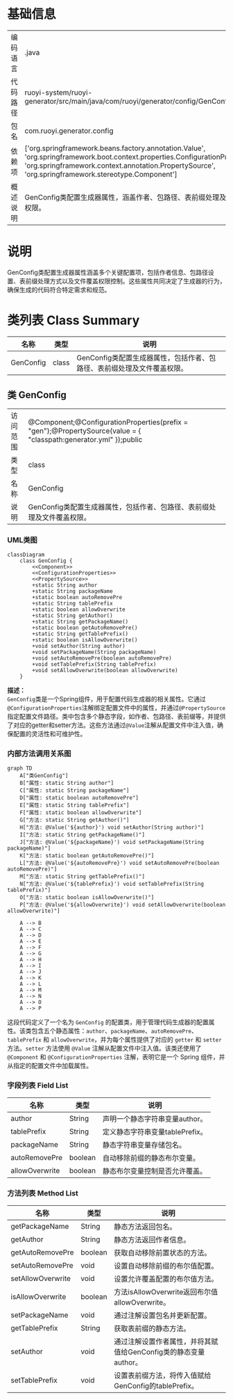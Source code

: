 # 基础信息

|      |      |
|------|------|
| 编码语言 | .java |
| 代码路径 | ruoyi-system/ruoyi-generator/src/main/java/com/ruoyi/generator/config/GenConfig.java |
| 包名 | com.ruoyi.generator.config |
| 依赖项 | ['org.springframework.beans.factory.annotation.Value', 'org.springframework.boot.context.properties.ConfigurationProperties', 'org.springframework.context.annotation.PropertySource', 'org.springframework.stereotype.Component'] |
| 概述说明 | GenConfig类配置生成器属性，涵盖作者、包路径、表前缀处理及文件覆盖权限。 |

# 说明

GenConfig类配置生成器属性涵盖多个关键配置项，包括作者信息、包路径设置、表前缀处理方式以及文件覆盖权限控制。这些属性共同决定了生成器的行为，确保生成的代码符合特定需求和规范。

# 类列表 Class Summary

| 名称   | 类型  | 说明 |
|-------|------|-------------|
| GenConfig | class | GenConfig类配置生成器属性，包括作者、包路径、表前缀处理及文件覆盖权限。 |



## 类 GenConfig

|      |      |
|------|------|
| 访问范围 | @Component;@ConfigurationProperties(prefix = "gen");@PropertySource(value = { "classpath:generator.yml" });public |
| 类型 | class |
| 名称 | GenConfig |
| 说明 | GenConfig类配置生成器属性，包括作者、包路径、表前缀处理及文件覆盖权限。 |


### UML类图

```mermaid
classDiagram
    class GenConfig {
        <<Component>>
        <<ConfigurationProperties>>
        <<PropertySource>>
        +static String author
        +static String packageName
        +static boolean autoRemovePre
        +static String tablePrefix
        +static boolean allowOverwrite
        +static String getAuthor()
        +static String getPackageName()
        +static boolean getAutoRemovePre()
        +static String getTablePrefix()
        +static boolean isAllowOverwrite()
        +void setAuthor(String author)
        +void setPackageName(String packageName)
        +void setAutoRemovePre(boolean autoRemovePre)
        +void setTablePrefix(String tablePrefix)
        +void setAllowOverwrite(boolean allowOverwrite)
    }
```

**描述：**  
`GenConfig`类是一个Spring组件，用于配置代码生成器的相关属性。它通过`@ConfigurationProperties`注解绑定配置文件中的属性，并通过`@PropertySource`指定配置文件路径。类中包含多个静态字段，如作者、包路径、表前缀等，并提供了对应的getter和setter方法。这些方法通过`@Value`注解从配置文件中注入值，确保配置的灵活性和可维护性。


### 内部方法调用关系图

```mermaid
graph TD
    A["类GenConfig"]
    B["属性: static String author"]
    C["属性: static String packageName"]
    D["属性: static boolean autoRemovePre"]
    E["属性: static String tablePrefix"]
    F["属性: static boolean allowOverwrite"]
    G["方法: static String getAuthor()"]
    H["方法: @Value('${author}') void setAuthor(String author)"]
    I["方法: static String getPackageName()"]
    J["方法: @Value('${packageName}') void setPackageName(String packageName)"]
    K["方法: static boolean getAutoRemovePre()"]
    L["方法: @Value('${autoRemovePre}') void setAutoRemovePre(boolean autoRemovePre)"]
    M["方法: static String getTablePrefix()"]
    N["方法: @Value('${tablePrefix}') void setTablePrefix(String tablePrefix)"]
    O["方法: static boolean isAllowOverwrite()"]
    P["方法: @Value('${allowOverwrite}') void setAllowOverwrite(boolean allowOverwrite)"]

    A --> B
    A --> C
    A --> D
    A --> E
    A --> F
    A --> G
    A --> H
    A --> I
    A --> J
    A --> K
    A --> L
    A --> M
    A --> N
    A --> O
    A --> P
```

这段代码定义了一个名为 `GenConfig` 的配置类，用于管理代码生成器的配置属性。该类包含五个静态属性：`author`、`packageName`、`autoRemovePre`、`tablePrefix` 和 `allowOverwrite`，并为每个属性提供了对应的 `getter` 和 `setter` 方法。`setter` 方法使用 `@Value` 注解从配置文件中注入值。该类还使用了 `@Component` 和 `@ConfigurationProperties` 注解，表明它是一个 Spring 组件，并从指定的配置文件中加载属性。

### 字段列表 Field List

| 名称  | 类型  | 说明 |
|-------|-------|------|
| author | String | 声明一个静态字符串变量author。 |
| tablePrefix | String | 定义静态字符串变量tablePrefix。 |
| packageName | String | 静态字符串变量存储包名。 |
| autoRemovePre | boolean | 自动移除前缀的静态布尔变量。 |
| allowOverwrite | boolean | 静态布尔变量控制是否允许覆盖。 |

### 方法列表 Method List

| 名称  | 类型  | 说明 |
|-------|-------|------|
| getPackageName | String | 静态方法返回包名。 |
| getAuthor | String | 静态方法返回作者信息。 |
| getAutoRemovePre | boolean | 获取自动移除前置状态的方法。 |
| setAutoRemovePre | void | 设置自动移除前缀的布尔值配置。 |
| setAllowOverwrite | void | 设置允许覆盖配置的布尔值方法。 |
| isAllowOverwrite | boolean | 方法isAllowOverwrite返回布尔值allowOverwrite。 |
| setPackageName | void | 通过注解设置包名并更新配置。 |
| getTablePrefix | String | 获取表前缀的静态方法。 |
| setAuthor | void | 通过注解设置作者属性，并将其赋值给GenConfig类的静态变量author。 |
| setTablePrefix | void | 设置表前缀方法，将传入值赋给GenConfig的tablePrefix。 |




